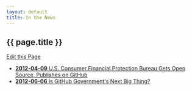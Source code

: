 ```yaml
---
layout: default
title: In the News
---
```


<h2>{{ page.title }}</h2>

<a class="btn btn-mini pull-right forkModalTrigger" href="https://github.com/lukecharde/govgit">Edit this Page</a>

<div class="news-items">

- [**2012-04-09** U.S. Consumer Financial Protection Bureau Gets Open Source, Publishes on GitHub](http://techcrunch.com/2012/04/09/u-s-consumer-financial-protection-bureau-gets-open-source-publishes-on-github/)
- [**2012-06-06** Is GitHub Government's Next Big Thing?](http://fedscoop.com/is-github-governments-next-big-thing/)

</div>
